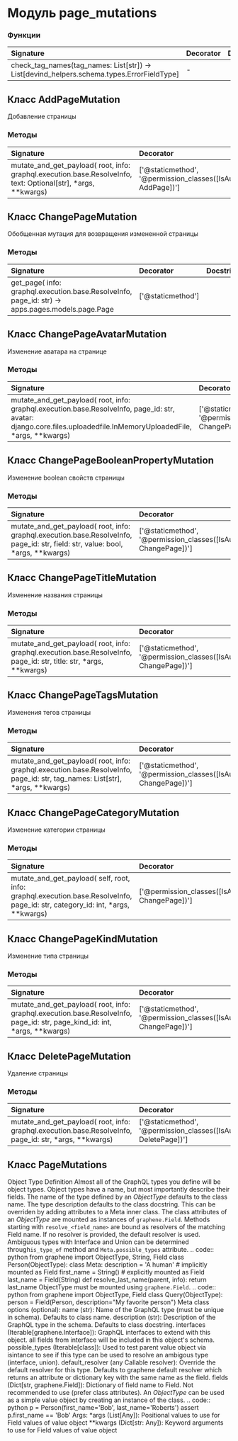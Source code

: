 # Модуль page_mutations



### Функции

| Signature                                                                                 | Decorator | Docstring |
| :---------------------------------------------------------------------------------------- | :-------- | :-------- |
| check_tag_names(tag_names: List[str]) -> List[devind_helpers.schema.types.ErrorFieldType] | -         |           |

## Класс AddPageMutation

Добавление страницы

### Методы

| Signature                                                                                                     | Decorator                                                            | Docstring |
| :------------------------------------------------------------------------------------------------------------ | :------------------------------------------------------------------- | :-------- |
| mutate_and_get_payload( root, info: graphql.execution.base.ResolveInfo, text: Optional[str], *args, **kwargs) | ['@staticmethod', '@permission_classes([IsAuthenticated, AddPage])'] |           |

## Класс ChangePageMutation

Обобщенная мутация для возвращения измененной страницы

### Методы

| Signature                                                                                        | Decorator         | Docstring |
| :----------------------------------------------------------------------------------------------- | :---------------- | :-------- |
| get_page( info: graphql.execution.base.ResolveInfo, page_id: str) -> apps.pages.models.page.Page | ['@staticmethod'] |           |

## Класс ChangePageAvatarMutation

Изменение аватара на странице

### Методы

| Signature                                                                                                                                                           | Decorator                                                               | Docstring |
| :------------------------------------------------------------------------------------------------------------------------------------------------------------------ | :---------------------------------------------------------------------- | :-------- |
| mutate_and_get_payload( root, info: graphql.execution.base.ResolveInfo, page_id: str, avatar: django.core.files.uploadedfile.InMemoryUploadedFile, *args, **kwargs) | ['@staticmethod', '@permission_classes([IsAuthenticated, ChangePage])'] |           |

## Класс ChangePageBooleanPropertyMutation

Изменение boolean свойств страницы

### Методы

| Signature                                                                                                                       | Decorator                                                               | Docstring |
| :------------------------------------------------------------------------------------------------------------------------------ | :---------------------------------------------------------------------- | :-------- |
| mutate_and_get_payload( root, info: graphql.execution.base.ResolveInfo, page_id: str, field: str, value: bool, *args, **kwargs) | ['@staticmethod', '@permission_classes([IsAuthenticated, ChangePage])'] |           |

## Класс ChangePageTitleMutation

Изменение названия страницы

### Методы

| Signature                                                                                                          | Decorator                                                               | Docstring |
| :----------------------------------------------------------------------------------------------------------------- | :---------------------------------------------------------------------- | :-------- |
| mutate_and_get_payload( root, info: graphql.execution.base.ResolveInfo, page_id: str, title: str, *args, **kwargs) | ['@staticmethod', '@permission_classes([IsAuthenticated, ChangePage])'] |           |

## Класс ChangePageTagsMutation

Изменения тегов страницы

### Методы

| Signature                                                                                                                    | Decorator                                                               | Docstring |
| :--------------------------------------------------------------------------------------------------------------------------- | :---------------------------------------------------------------------- | :-------- |
| mutate_and_get_payload( root, info: graphql.execution.base.ResolveInfo, page_id: str, tag_names: List[str], *args, **kwargs) | ['@staticmethod', '@permission_classes([IsAuthenticated, ChangePage])'] |           |

## Класс ChangePageCategoryMutation

Изменение категории страницы

### Методы

| Signature                                                                                                                      | Decorator                                              | Docstring |
| :----------------------------------------------------------------------------------------------------------------------------- | :----------------------------------------------------- | :-------- |
| mutate_and_get_payload( self, root, info: graphql.execution.base.ResolveInfo, page_id: str, category_id: int, *args, **kwargs) | ['@permission_classes([IsAuthenticated, ChangePage])'] |           |

## Класс ChangePageKindMutation

Изменение типа страницы

### Методы

| Signature                                                                                                                 | Decorator                                                               | Docstring |
| :------------------------------------------------------------------------------------------------------------------------ | :---------------------------------------------------------------------- | :-------- |
| mutate_and_get_payload( root, info: graphql.execution.base.ResolveInfo, page_id: str, page_kind_id: int, *args, **kwargs) | ['@staticmethod', '@permission_classes([IsAuthenticated, ChangePage])'] |           |

## Класс DeletePageMutation

Удаление страницы

### Методы

| Signature                                                                                              | Decorator                                                               | Docstring |
| :----------------------------------------------------------------------------------------------------- | :---------------------------------------------------------------------- | :-------- |
| mutate_and_get_payload( root, info: graphql.execution.base.ResolveInfo, page_id: str, *args, **kwargs) | ['@staticmethod', '@permission_classes([IsAuthenticated, DeletePage])'] |           |

## Класс PageMutations

Object Type Definition Almost all of the GraphQL types you define will be object types. Object types have a name, but most importantly describe their fields. The name of the type defined by an _ObjectType_ defaults to the class name. The type description defaults to the class docstring. This can be overriden by adding attributes to a Meta inner class. The class attributes of an _ObjectType_ are mounted as instances of ``graphene.Field``. Methods starting with ``resolve_<field_name>`` are bound as resolvers of the matching Field name. If no resolver is provided, the default resolver is used. Ambiguous types with Interface and Union can be determined through``is_type_of`` method and ``Meta.possible_types`` attribute. .. code:: python from graphene import ObjectType, String, Field class Person(ObjectType): class Meta: description = 'A human' # implicitly mounted as Field first_name = String() # explicitly mounted as Field last_name = Field(String) def resolve_last_name(parent, info): return last_name ObjectType must be mounted using ``graphene.Field``. .. code:: python from graphene import ObjectType, Field class Query(ObjectType): person = Field(Person, description="My favorite person") Meta class options (optional): name (str): Name of the GraphQL type (must be unique in schema). Defaults to class name. description (str): Description of the GraphQL type in the schema. Defaults to class docstring. interfaces (Iterable[graphene.Interface]): GraphQL interfaces to extend with this object. all fields from interface will be included in this object's schema. possible_types (Iterable[class]): Used to test parent value object via isintance to see if this type can be used to resolve an ambigous type (interface, union). default_resolver (any Callable resolver): Override the default resolver for this type. Defaults to graphene default resolver which returns an attribute or dictionary key with the same name as the field. fields (Dict[str, graphene.Field]): Dictionary of field name to Field. Not recommended to use (prefer class attributes). An _ObjectType_ can be used as a simple value object by creating an instance of the class. .. code:: python p = Person(first_name='Bob', last_name='Roberts') assert p.first_name == 'Bob' Args: *args (List[Any]): Positional values to use for Field values of value object **kwargs (Dict[str: Any]): Keyword arguments to use for Field values of value object